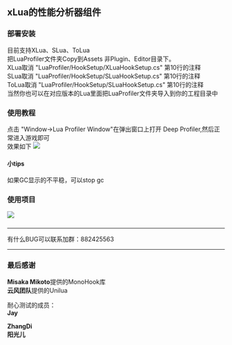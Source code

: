 ## xLua的性能分析器组件


### 部署安装
目前支持XLua、SLua、ToLua
<br/>
把LuaProfiler文件夹Copy到Assets 非Plugin、Editor目录下。
<br/>
XLua取消 "LuaProfiler/HookSetup/XLuaHookSetup.cs" 第10行的注释
<br/>
SLua取消 "LuaProfiler/HookSetup/SLuaHookSetup.cs" 第10行的注释
<br/>
ToLua取消 "LuaProfiler/HookSetup/SLuaHookSetup.cs" 第10行的注释
<br/>
当然你也可以在对应版本的Lua里面把LuaProfiler文件夹导入到你的工程目录中

### 使用教程
点击 "Window->Lua Profiler Window"在弹出窗口上打开 Deep Profiler,然后正常进入游戏即可
<br/>
效果如下
![](doc/profiler.png)
<br/>
#### 小tips
如果GC显示的不平稳，可以stop gc

### 使用项目
![](doc/ljjc.jpg)

###

---
有什么BUG可以联系加群：882425563

---
### 最后感谢

**Misaka Mikoto**提供的MonoHook库<br/>
**云风团队**提供的Unilua<br/>

耐心测试的成员：<br/>
**Jay**<br/>

**ZhangDi**<br/>
**阳光儿**